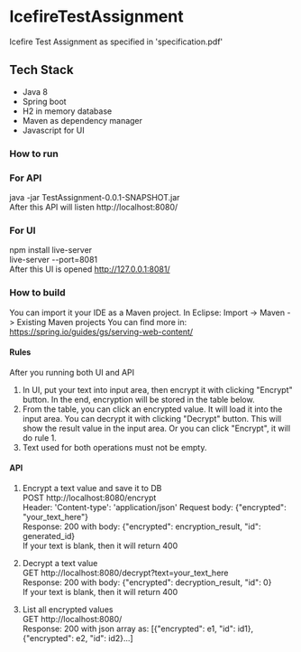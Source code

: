 # IcefireTestAssignment
Icefire Test Assignment as specified in 'specification.pdf'

## Tech Stack
* Java 8
* Spring boot
* H2 in memory database
* Maven as dependency manager
* Javascript for UI

### How to run

### For API
java -jar TestAssignment-0.0.1-SNAPSHOT.jar  
After this API will listen http://localhost:8080/  

### For UI
npm install live-server  
live-server --port=8081  
After this UI is opened http://127.0.0.1:8081/  

### How to build
You can import it your IDE as a Maven project.
In Eclipse: Import -> Maven -> Existing Maven projects
You can find more in: https://spring.io/guides/gs/serving-web-content/  

#### Rules  
After you running both UI and API  
1. In UI, put your text into input area, then encrypt it with clicking "Encrypt" button. In the end, encryption will be stored in the table below.  
2. From the table, you can click an encrypted value. It will load it into the input area. You can decrypt it with clicking "Decrypt" button. This will show the result value in the input area. Or you can click "Encrypt", it will do rule 1.  
3. Text used for both operations must not be empty.

#### API
1. Encrypt a text value and save it to DB  
POST http://localhost:8080/encrypt  
Header: 'Content-type': 'application/json'
Request body: {"encrypted": "your_text_here"}  
Response: 200 with body: {"encrypted": encryption_result, "id": generated_id}  
If your text is blank, then it will return 400

2. Decrypt a text value  
GET http://localhost:8080/decrypt?text=your_text_here  
Response: 200 with body: {"encrypted": decryption_result, "id": 0}  
If your text is blank, then it will return 400

3. List all encrypted values  
GET http://localhost:8080/  
Response: 200 with json array as: [{"encrypted": e1, "id": id1},{"encrypted": e2, "id": id2}...]
